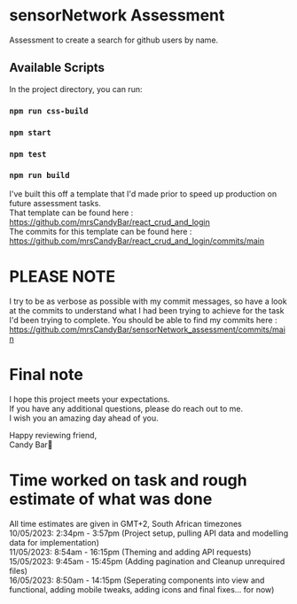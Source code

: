 # sensorNetwork Assessment

Assessment to create a search for github users by name.

## Available Scripts

In the project directory, you can run:

### `npm run css-build`
### `npm start`
### `npm test`
### `npm run build`


I've built this off a template that I'd made prior to speed up production on future assessment tasks.  
That template can be found here : https://github.com/mrsCandyBar/react_crud_and_login  
The commits for this template can be found here : https://github.com/mrsCandyBar/react_crud_and_login/commits/main

# PLEASE NOTE 
I try to be as verbose as possible with my commit messages, so have a look at the commits to understand what I had been trying to achieve for the task I'd been trying to complete. You should be able to find my commits here : https://github.com/mrsCandyBar/sensorNetwork_assessment/commits/main

# Final note
I hope this project meets your expectations.  
If you have any additional questions, please do reach out to me.  
I wish you an amazing day ahead of you. 

Happy reviewing friend,  
Candy Bar👋


# Time worked on task and rough estimate of what was done
All time estimates are given in GMT+2, South African timezones  
10/05/2023: 2:34pm - 3:57pm  (Project setup, pulling API data and modelling data for implementation)  
11/05/2023: 8:54am - 16:15pm (Theming and adding API requests)  
15/05/2023: 9:45am - 15:45pm (Adding pagination and Cleanup unrequired files)  
16/05/2023: 8:50am - 14:15pm (Seperating components into view and functional, adding mobile tweaks, adding icons and final fixes... for now)
